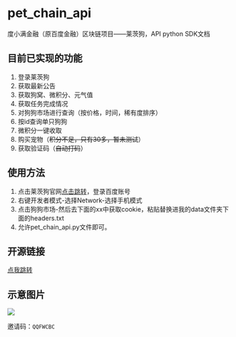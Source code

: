 # pet_chain_api
度小满金融（原百度金融）区块链项目——莱茨狗，API python SDK文档

## 目前已实现的功能

1. 登录莱茨狗
2. 获取最新公告
3. 获取狗窝、微积分、元气值
4. 获取任务完成情况
5. 对狗狗市场进行查询（按价格，时间，稀有度排序）
6. 按id查询单只狗狗
7. 微积分一键收取
8. 购买宠物（~~积分不足，只有30多，暂未测试~~）
9. 获取验证码（~~自动打码~~）



## 使用方法

1. 点击莱茨狗官网[点击跳转]([https://passport.baidu.com/v2/?login&u=https%3A%2F%2Fwappass.baidu.com%2Fv3%2Flogin%2Fapi%2Fauthopenbduss%3Freturn_type%3D5%26tpl%3Dblockchain%26client_id%3DfHUnn02XwCrywmmdUtCdK6eC%26u%3Dhttps%253A%252F%252Fpet-chain.duxiaoman.com%252Fdata%252Fuser%252Fsign%253Fu%253Dhttps%25253A%25252F%25252Fpet-chain.duxiaoman.com%25252F](https://passport.baidu.com/v2/?login&u=https%3A%2F%2Fwappass.baidu.com%2Fv3%2Flogin%2Fapi%2Fauthopenbduss%3Freturn_type%3D5%26tpl%3Dblockchain%26client_id%3DfHUnn02XwCrywmmdUtCdK6eC%26u%3Dhttps%3A%2F%2Fpet-chain.duxiaoman.com%2Fdata%2Fuser%2Fsign%3Fu%3Dhttps%253A%252F%252Fpet-chain.duxiaoman.com%252F))，登录百度账号
2. 右键开发者模式-选择Network-选择手机模式
3. 点击狗狗市场-然后去下面的xx中获取cookie，粘贴替换进我的data文件夹下面的headers.txt
4. 允许pet_chain_api.py文件即可。



## 开源链接

[点我跳转](https://github.com/Tlntin/pet_chain_api)

## 示意图片

![](https://upload-images.jianshu.io/upload_images/17957829-ff004d4e0a5c74d5.png?imageMogr2/auto-orient/strip|imageView2/2/w/1088/format/webp)



邀请码：```QQFWCBC```